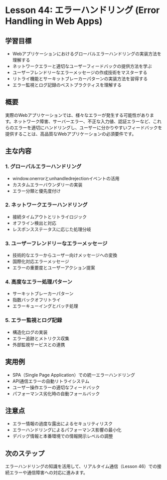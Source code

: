 # Lesson 44: エラーハンドリング (Error Handling in Web Apps)

## 学習目標
- Webアプリケーションにおけるグローバルエラーハンドリングの実装方法を理解する
- ネットワークエラーと適切なユーザーフィードバックの提供方法を学ぶ
- ユーザーフレンドリーなエラーメッセージの作成技術をマスターする
- リトライ機能とサーキットブレーカーパターンの実装方法を習得する
- エラー監視とログ記録のベストプラクティスを理解する

## 概要
実際のWebアプリケーションでは、様々なエラーが発生する可能性があります。ネットワーク障害、サーバーエラー、不正な入力値、認証エラーなど、これらのエラーを適切にハンドリングし、ユーザーに分かりやすいフィードバックを提供することは、高品質なWebアプリケーションの必須要件です。

## 主な内容

### 1. グローバルエラーハンドリング
- window.onerrorとunhandledrejectionイベントの活用
- カスタムエラーバウンダリーの実装
- エラー分類と優先度付け

### 2. ネットワークエラーハンドリング
- 接続タイムアウトとリトライロジック
- オフライン検出と対応
- レスポンスステータスに応じた処理分岐

### 3. ユーザーフレンドリーなエラーメッセージ
- 技術的なエラーからユーザー向けメッセージへの変換
- 国際化対応エラーメッセージ
- エラーの重要度とユーザーアクション提案

### 4. 高度なエラー処理パターン
- サーキットブレーカーパターン
- 指数バックオフリトライ
- エラーキューイングとバッチ処理

### 5. エラー監視とログ記録
- 構造化ログの実装
- エラー追跡とメトリクス収集
- 外部監視サービスとの連携

## 実用例
- SPA（Single Page Application）での統一エラーハンドリング
- API通信エラーの自動リトライシステム
- ユーザー操作エラーの適切なフィードバック
- パフォーマンス劣化時の自動フォールバック

## 注意点
- エラー情報の過度な露出によるセキュリティリスク
- エラーハンドリングによるパフォーマンス影響の最小化
- デバッグ情報と本番環境での情報開示レベルの調整

## 次のステップ
エラーハンドリングの知識を活用して、リアルタイム通信（Lesson 46）での接続エラーや通信障害への対応に進みます。